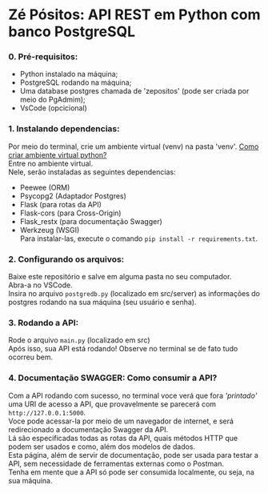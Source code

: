 # Zé Pósitos: API REST em Python com banco PostgreSQL

### 0. Pré-requisitos:
* Python instalado na máquina;
* PostgreSQL rodando na máquina;
* Uma database postgres chamada de 'zepositos' (pode ser criada por meio do PgAdmim);
* VsCode (opcicional)


### 1. Instalando dependencias:
Por meio do terminal, crie um ambiente virtual (venv) na pasta 'venv'. [Como criar ambiente virtual python?](https://www.youtube.com/watch?v=hA2l0TgaZhM)<br>
Entre no ambiente virtual.<br>
Nele, serão instaladas as seguintes dependencias:
  - Peewee (ORM)
  - Psycopg2 (Adaptador Postgres)
  - Flask (para rotas da API)
  - Flask-cors (para Cross-Origin)
  - Flask_restx (para documentação Swagger)
  - Werkzeug (WSGI) <br>
Para instalar-las, execute o comando `pip install -r requirements.txt`.


### 2. Configurando os arquivos:
Baixe este repositório e salve em alguma pasta no seu computador.<br>
Abra-a no VSCode.<br>
Insira no arquivo `postgredb.py` (localizado em src/server) as informações do postgres rodando na sua máquina (seu usuário e senha).<br>

### 3. Rodando a API:
Rode o arquivo `main.py` (localizado em src) <br>
Após isso, sua API está rodando! Observe no terminal se de fato tudo ocorreu bem. 

### 4. Documentação SWAGGER: Como consumir a API?
Com a API rodando com sucesso, no terminal voce verá que fora _'printado'_ uma URI de acesso a API, que provavelmente se parecerá com `http://127.0.0.1:5000`. <br>
Voce pode acessar-la por meio de um navegador de internet, e será redirecionado a documentação Swagger da API.<br>
Lá são especificadas todas as rotas da API, quais métodos HTTP que podem ser usados e como, além dos modelos de dados.<br>
Esta página, além de servir de documentação, pode ser usada para testar a API, sem necessidade de ferramentas externas como o Postman.<br>
Tenha em mente que a API só pode ser consumida localmente, ou seja, na sua máquina.



